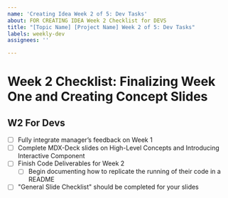 ```yaml
---
name: 'Creating Idea Week 2 of 5: Dev Tasks'
about: FOR CREATING IDEA Week 2 Checklist for DEVS
title: "[Topic Name] [Project Name] Week 2 of 5: Dev Tasks"
labels: weekly-dev
assignees: ''

---
```


# Week 2 Checklist: Finalizing Week One and Creating Concept Slides 
## W2 For Devs
- [ ] Fully integrate manager’s feedback on Week 1
- [ ] Complete MDX-Deck slides on High-Level Concepts and Introducing Interactive Component
- [ ] Finish Code Deliverables for Week 2
   - [ ] Begin documenting how to replicate the running of their code in a README
- [ ] "General Slide Checklist" should be completed for your slides
